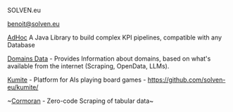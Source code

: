 SOLVEN.eu

benoit@solven.eu

[AdHoc](https://github.com/solven-eu/adhoc) A Java Library to build complex KPI pipelines, compatible with any Database

[Domains Data](https://domainsdata.net/) - Provides Information about domains, based on what's available from the internet (Scraping, OpenData, LLMs).

[Kumite](https://kumite-dev-d2844865d26b.herokuapp.com/) - Platform for AIs playing board games - https://github.com/solven-eu/kumite/

~[Cormoran](https://www.cormoran.io) - Zero-code Scraping of tabular data~
